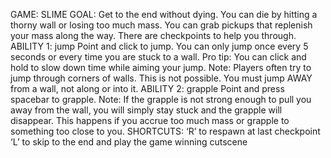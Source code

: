 GAME: SLIME
GOAL: Get to the end without dying. You can die by hitting a thorny wall or losing too much mass. You can grab pickups that replenish your mass along the way. There are checkpoints to help you through.
ABILITY 1: jump
Point and click to jump. You can only jump once every 5 seconds or every time you are stuck to a wall. 
Pro tip: You can click and hold to slow down time while aiming your jump.
Note: Players often try to jump through corners of walls. This is not possible. You must jump AWAY from a wall, not along or into it.
ABILITY 2: grapple
Point and press spacebar to grapple. Note: If the grapple is not strong enough to pull you away from the wall, you will simply stay stuck and the grapple will disappear. This happens if you accrue too much mass or grapple to something too close to you.
SHORTCUTS:
‘R’ to respawn at last checkpoint
‘L’ to skip to the end and play the game winning cutscene